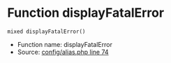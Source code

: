 Function displayFatalError
===========================





    mixed displayFatalError()

* Function name: displayFatalError
* Source: [config/alias.php line 74](https://github.com/PrestaShop/PrestaShop/blob/1.6.1.1/config/alias.php#L74)

